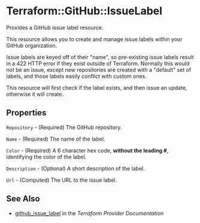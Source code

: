 # Terraform::GitHub::IssueLabel

Provides a GitHub issue label resource.

This resource allows you to create and manage issue labels within your
GitHub organization.

Issue labels are keyed off of their "name", so pre-existing issue labels result
in a 422 HTTP error if they exist outside of Terraform. Normally this would not
be an issue, except new repositories are created with a "default" set of labels,
and those labels easily conflict with custom ones.

This resource will first check if the label exists, and then issue an update,
otherwise it will create.

## Properties

`Repository` - (Required) The GitHub repository.

`Name` - (Required) The name of the label.

`Color` - (Required) A 6 character hex code, **without the leading #**, identifying the color of the label.

`Description` - (Optional) A short description of the label.

`Url` - (Computed) The URL to the issue label.


## See Also

* [github_issue_label](https://www.terraform.io/docs/providers/github/r/issue_label.html) in the _Terraform Provider Documentation_